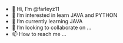 - 👋 Hi, I’m @farleyz11
- 👀 I’m interested in learn JAVA and PYTHON
- 🌱 I’m currently learning JAVA
- 💞️ I’m looking to collaborate on ...
- 📫 How to reach me ...

<!---
farleyz11/farleyz11 is a ✨ special ✨ repository because its `README.md` (this file) appears on your GitHub profile.
You can click the Preview link to take a look at your changes.
--->
